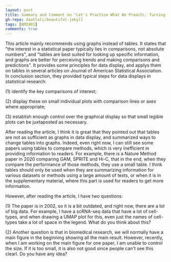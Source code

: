 ```yaml
---
layout: post
title: Summary and Comment on "Let's Practice What We Preach\: Turning Tables into Graphs"
gh-repo: daattali/beautiful-jekyll
tags: [BMI881]
comments: true
---
```


This article mainly recommends using graphs instead of tables. It states that "the interest in a statistical paper typically lies in comparisons, not absolute numbers", and "tables are best suited for looking up specific information, and graphs are better for perceiving trends and making comparisons and predictions".
It provides some principles for data display, and applys them on tables in several articles on Journal of American Statistical Association. 
In conclusion section, they provided typical steps for data displays in statistical research:

(1) identify the key comparisons of interest;

(2) display these on small individual plots with comparison lines or axes where appropriate;

(3) establish enough control over the graphical display so that small legible plots can be juxtaposted as necessary.

After reading the article, I think it is great that they pointed out that tables are not as sufficient as graphs in data display, and summarized ways to change tables into graphs. Indeed, even right now, I can still see some papers using tables to compare methods, which is very inefficient in providing information to readers. For example, there is a Nature Method paper in 2020 comparing GAM, SPRITE and Hi-C, that in the end, when they compare the performance of those methods, they use a small table. I think tables should only be used when they are summarizing information for various datasets or methods using a large amount of texts, or when it is in the supplementary material, where this part is used for readers to get more information.

However, after reading the article, I have two questions:

(1) The paper is in 2002, so it is a bit outdated, and right now, there are a lot of big data. For example, I have a scRNA-seq data that have a lot of cell-types, and when drawing a UMAP plot for this, even just the names of cell-types take a lot of space in the legend. What do you think about this?

(2) Another question is that in biomedical research, we will normally have a main figure in the beginning showing all the main result. However, recently, when I am working on the main figure for one paper, I am unable to control the size. If it is too small, it is also not good since people can't see this clearl. Do you have any idea?
